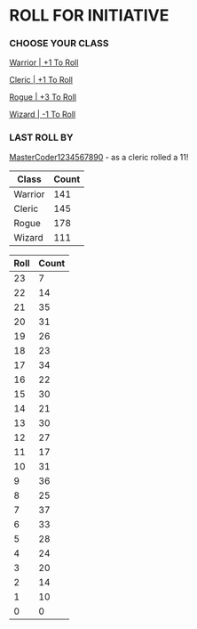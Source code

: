 # ROLL FOR INITIATIVE
### CHOOSE YOUR CLASS

[Warrior | +1 To Roll](https://github.com/benjaminsampica/benjaminsampica/issues/new?title=roll%7Cwarrior&body=Just+click+%27Submit+new+issue%27.)

[Cleric | +1 To Roll](https://github.com/benjaminsampica/benjaminsampica/issues/new?title=roll%7Ccleric&body=Just+click+%27Submit+new+issue%27.)

[Rogue | +3 To Roll](https://github.com/benjaminsampica/benjaminsampica/issues/new?title=roll%7Crogue&body=Just+click+%27Submit+new+issue%27.)

[Wizard | -1 To Roll](https://github.com/benjaminsampica/benjaminsampica/issues/new?title=roll%7Cwizard&body=Just+click+%27Submit+new+issue%27.)
### LAST ROLL BY
[MasterCoder1234567890](https://www.github.com/MasterCoder1234567890) - as a cleric rolled a 11!

|Class|Count|
|-|-|
|Warrior|141|
|Cleric|145|
|Rogue|178|
|Wizard|111|

|Roll|Count|
|-|-|
|23|7
|22|14
|21|35
|20|31
|19|26
|18|23
|17|34
|16|22
|15|30
|14|21
|13|30
|12|27
|11|17
|10|31
|9|36
|8|25
|7|37
|6|33
|5|28
|4|24
|3|20
|2|14
|1|10
|0|0

